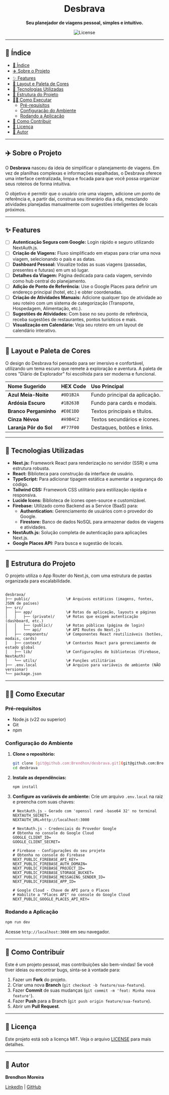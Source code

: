 <h1 align="center">
  Desbrava
</h1>

<p align="center">
  <strong>Seu planejador de viagens pessoal, simples e intuitivo.</strong>
</p>

<p align="center">
  <img alt="License" src="https://img.shields.io/badge/license-MIT-blue.svg"/>
</p>

<p align="center">
  </p>

---

## 📜 Índice

- [📜 Índice](#-índice)
- [✈️ Sobre o Projeto](#️-sobre-o-projeto)
- [✨ Features](#-features)
- [🎨 Layout e Paleta de Cores](#-layout-e-paleta-de-cores)
- [🚀 Tecnologias Utilizadas](#-tecnologias-utilizadas)
- [📁 Estrutura do Projeto](#-estrutura-do-projeto)
- [👨‍💻 Como Executar](#-como-executar)
  - [Pré-requisitos](#pré-requisitos)
  - [Configuração do Ambiente](#configuração-do-ambiente)
  - [Rodando a Aplicação](#rodando-a-aplicação)
- [🤝 Como Contribuir](#-como-contribuir)
- [📝 Licença](#-licença)
- [👥 Autor](#-autor)

---

## ✈️ Sobre o Projeto

O **Desbrava** nasceu da ideia de simplificar o planejamento de viagens. Em vez de planilhas complexas e informações espalhadas, o Desbrava oferece uma interface centralizada, limpa e focada para que você possa organizar seus roteiros de forma intuitiva.

O objetivo é permitir que o usuário crie uma viagem, adicione um ponto de referência e, a partir daí, construa seu itinerário dia a dia, mesclando atividades planejadas manualmente com sugestões inteligentes de locais próximos.

---

## ✨ Features

-   [ ] **Autenticação Segura com Google:** Login rápido e seguro utilizando NextAuth.js.
-   [ ] **Criação de Viagens:** Fluxo simplificado em etapas para criar uma nova viagem, selecionando o país e as datas.
-   [ ] **Dashboard Pessoal:** Visualize todas as suas viagens (passadas, presentes e futuras) em um só lugar.
-   [ ] **Detalhes da Viagem:** Página dedicada para cada viagem, servindo como hub central do planejamento.
-   [ ] **Adição de Ponto de Referência:** Use o Google Places para definir um endereço principal (hotel, etc.) e obter coordenadas.
-   [ ] **Criação de Atividades Manuais:** Adicione qualquer tipo de atividade ao seu roteiro com um sistema de categorização (Transporte, Hospedagem, Alimentação, etc.).
-   [ ] **Sugestões de Atividades:** Com base no seu ponto de referência, receba sugestões de restaurantes, pontos turísticos e mais.
-   [ ] **Visualização em Calendário:** Veja seu roteiro em um layout de calendário interativo.

---

## 🎨 Layout e Paleta de Cores

O design do Desbrava foi pensado para ser imersivo e confortável, utilizando um tema escuro que remete à exploração e aventura. A paleta de cores "Diário de Explorador" foi escolhida para ser moderna e funcional.

| Nome Sugerido | HEX Code | Uso Principal |
| :--- | :--- | :--- |
| **Azul Meia-Noite** | `#0D1B2A` | Fundo principal da aplicação. |
| **Ardósia Escuro** | `#1B263B` | Fundo para cards e modais. |
| **Branco Pergaminho** | `#E0E1DD` | Textos principais e títulos. |
| **Cinza Névoa** | `#A9B4C2` | Textos secundários e ícones. |
| **Laranja Pôr do Sol** | `#F77F00` | Destaques, botões e links. |

---

## 🚀 Tecnologias Utilizadas

-   **Next.js:** Framework React para renderização no servidor (SSR) e uma estrutura robusta.
-   **React:** Biblioteca para construção da interface de usuário.
-   **TypeScript:** Para adicionar tipagem estática e aumentar a segurança do código.
-   **Tailwind CSS:** Framework CSS utilitário para estilização rápida e responsiva.
-   **Lucide Icons:** Biblioteca de ícones open-source e customizável.
-   **Firebase:** Utilizado como Backend as a Service (BaaS) para:
    -   **Authentication:** Gerenciamento de usuários com o provedor do Google.
    -   **Firestore:** Banco de dados NoSQL para armazenar dados de viagens e atividades.
-   **NextAuth.js:** Solução completa de autenticação para aplicações Next.js.
-   **Google Places API:** Para busca e sugestão de locais.

---

## 📁 Estrutura do Projeto

O projeto utiliza o App Router do Next.js, com uma estrutura de pastas organizada para escalabilidade.

```

desbrava/
├── public/                \# Arquivos estáticos (imagens, fontes, JSON de países)
├── src/
│   ├── app/               \# Rotas da aplicação, layouts e páginas
│   │   ├── (private)/     \# Rotas que exigem autenticação (dashboard, etc.)
│   │   ├── (public)/      \# Rotas públicas (página de login)
│   │   └── api/           \# API Routes do Next.js
│   ├── components/        \# Componentes React reutilizáveis (botões, modais, cards)
│   ├── context/           \# Contextos React para gerenciamento de estado global
│   ├── lib/               \# Configurações de bibliotecas (Firebase, NextAuth)
│   └── utils/             \# Funções utilitárias
├── .env.local             \# Arquivo para variáveis de ambiente (NÃO versionar)
└── package.json

```

---

## 👨‍💻 Como Executar

### Pré-requisitos

-   Node.js (v22 ou superior)
-   Git
-   npm

### Configuração do Ambiente

1.  **Clone o repositório:**
    ```bash
    git clone [git@github.com:Brendhon/desbrava.git](git@github.com:Brendhon/desbrava.git)
    cd desbrava
    ```

2.  **Instale as dependências:**
    ```bash
    npm install
    ```

3.  **Configure as variáveis de ambiente:**
    Crie um arquivo `.env.local` na raiz e preencha com suas chaves:
    ```env
    # NextAuth.js - Gerado com 'openssl rand -base64 32' no terminal
    NEXTAUTH_SECRET=
    NEXTAUTH_URL=http://localhost:3000

    # NextAuth.js - Credenciais do Provedor Google
    # Obtenha no console do Google Cloud
    GOOGLE_CLIENT_ID=
    GOOGLE_CLIENT_SECRET=

    # Firebase - Configurações do seu projeto
    # Obtenha no console do Firebase
    NEXT_PUBLIC_FIREBASE_API_KEY=
    NEXT_PUBLIC_FIREBASE_AUTH_DOMAIN=
    NEXT_PUBLIC_FIREBASE_PROJECT_ID=
    NEXT_PUBLIC_FIREBASE_STORAGE_BUCKET=
    NEXT_PUBLIC_FIREBASE_MESSAGING_SENDER_ID=
    NEXT_PUBLIC_FIREBASE_APP_ID=

    # Google Cloud - Chave de API para o Places
    # Habilite a "Places API" no console do Google Cloud
    NEXT_PUBLIC_GOOGLE_PLACES_API_KEY=
    ```

### Rodando a Aplicação

```bash
npm run dev
```

Acesse `http://localhost:3000` em seu navegador.

---

## 🤝 Como Contribuir

Este é um projeto pessoal, mas contribuições são bem-vindas\! Se você tiver ideias ou encontrar bugs, sinta-se à vontade para:

1.  Fazer um **Fork** do projeto.
2.  Criar uma nova **Branch** (`git checkout -b feature/sua-feature`).
3.  Fazer **Commit** de suas mudanças (`git commit -m 'feat: Minha nova feature'`).
4.  Fazer **Push** para a Branch (`git push origin feature/sua-feature`).
5.  Abrir um **Pull Request**.

---

## 📝 Licença

Este projeto está sob a licença MIT. Veja o arquivo [LICENSE](https://www.google.com/search?q=LICENSE) para mais detalhes.

---

## 👥 Autor

**Brendhon Moreira**

[LinkedIn](https://www.linkedin.com/in/brendhon-moreira) | [GitHub](https://github.com/Brendhon)
